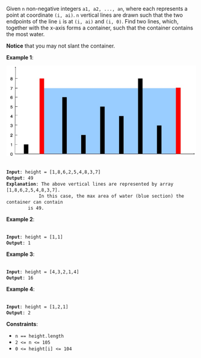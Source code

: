 Given `n` non-negative integers `a1, a2, ..., an`, where each represents a point
at coordinate `(i, ai)`. `n` vertical lines are drawn such that the two
endpoints of the line `i` is at `(i, ai)` and `(i, 0)`. Find two lines, which,
together with the x-axis forms a container, such that the container contains the
most water.

**Notice** that you may not slant the container.

**Example 1**:

![](example_1.jpg)
<pre><code>
<b>Input</b>: height = [1,8,6,2,5,4,8,3,7]
<b>Output</b>: 49
<b>Explanation</b>: The above vertical lines are represented by array [1,8,6,2,5,4,8,3,7].
            In this case, the max area of water (blue section) the container can contain
	    is 49.
</code></pre>

**Example 2**:
<pre><code>
<b>Input</b>: height = [1,1]
<b>Output</b>: 1
</code></pre>

**Example 3**:
<pre><code>
<b>Input</b>: height = [4,3,2,1,4]
<b>Output</b>: 16
</code></pre>

**Example 4**:
<pre><code>
<b>Input</b>: height = [1,2,1]
<b>Output</b>: 2
</code></pre> 

**Constraints**:
- `n == height.length`
- `2 <= n <= 105`
- `0 <= height[i] <= 104`
